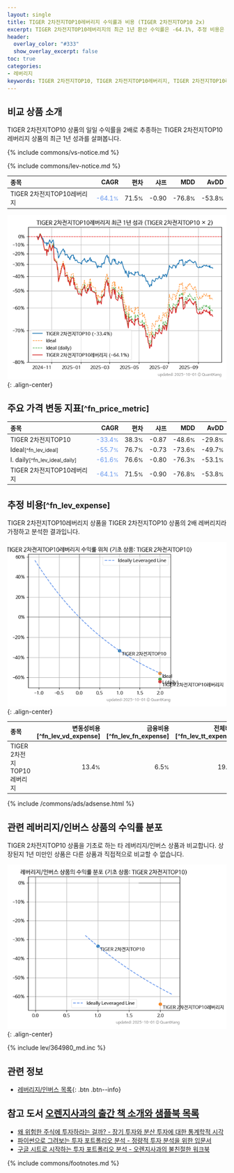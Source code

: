 ```yaml
---
layout: single
title: TIGER 2차전지TOP10레버리지 수익률과 비용 (TIGER 2차전지TOP10 2x)
excerpt: TIGER 2차전지TOP10레버리지의 최근 1년 환산 수익률은 -64.1%, 추정 비용은 19.0%입니다.
header:
  overlay_color: "#333"
  show_overlay_excerpt: false
toc: true
categories:
- 레버리지
keywords: TIGER 2차전지TOP10, TIGER 2차전지TOP10레버리지, TIGER 2차전지TOP10레버리지 TIGER 2차전지TOP10 비교, 412570, 364980, 412570 412570 비교
---
```


## 비교 상품 소개


TIGER 2차전지TOP10 상품의 일일 수익률을 2배로 추종하는 TIGER 2차전지TOP10레버리지 상품의 최근 1년 성과를 살펴봅니다.





{% include commons/vs-notice.md %}

{% include commons/lev-notice.md %}

| **종목** | **CAGR** | **편차** | **샤프** | **MDD** | **AvDD** |
| :------------ | ------: | -----------: | -------: | ------: | -------: |
| TIGER 2차전지TOP10레버리지 | <span style="color: cornflowerblue">-64.1<small>%</small></span> | 71.5<small>%</small> | -0.90 | -76.8<small>%</small> | -53.8<small>%</small> |

<!-- more -->


![TIGER 2차전지TOP10레버리지](/lev/images/412570.png){: .align-center}


## 주요 가격 변동 지표<small>[^fn_price_metric]</small>


| **종목** | **CAGR** | **편차** | **샤프** | **MDD** | **AvDD** |
| :------------ | ------: | -----------: | -------: | ------: | -------: |
| TIGER 2차전지TOP10 | <span style="color: cornflowerblue">-33.4<small>%</small></span> | 38.3<small>%</small> | -0.87 | -48.6<small>%</small> | -29.8<small>%</small> |
| Ideal<small>[^fn_lev_ideal]</small> | <span style="color: cornflowerblue">-55.7<small>%</small></span> | 76.7<small>%</small> | -0.73 | -73.6<small>%</small> | -49.7<small>%</small> |
| I. daily<small>[^fn_lev_ideal_daily]</small> | <span style="color: cornflowerblue">-61.6<small>%</small></span> | 76.6<small>%</small> | -0.80 | -76.3<small>%</small> | -53.1<small>%</small> |
| TIGER 2차전지TOP10레버리지 | <span style="color: cornflowerblue">-64.1<small>%</small></span> | 71.5<small>%</small> | -0.90 | -76.8<small>%</small> | -53.8<small>%</small> |


## 추정 비용<small>[^fn_lev_expense]</small><a id="expense"></a>

TIGER 2차전지TOP10레버리지 상품을 TIGER 2차전지TOP10 상품의 2배 레버리지라 가정하고 분석한 결과입니다.

![TIGER 2차전지TOP10레버리지](/lev/images/412570_ideal.png){: .align-center}

| **종목** | **변동성비용**[^fn_lev_vd_expense] | **금융비용**[^fn_lev_fn_expense] | **전체비용**[^fn_lev_tt_expense] |
| :------------ | ------: | -----------: | -------: |
| TIGER 2차전지TOP10레버리지 | 13.4<small>%</small> | 6.5<small>%</small> | 19.0<small>%</small> |

{% include /commons/ads/adsense.html %}



## 관련 레버리지/인버스 상품의 수익률 분포

TIGER 2차전지TOP10 상품을 기초로 하는 타 레버리지/인버스 상품과 비교합니다. 상장된지 1년 미만인 상품은 다른 상품과 직접적으로 비교할 수 없습니다.

![TIGER 2차전지TOP10](/lev/images/364980_ideal.png){: .align-center}

{% include lev/364980_md.inc %}


## 관련 정보

- [레버리지/인버스 목록](/lev/){: .btn .btn--info}


## 참고 도서 [오렌지사과의 출간 책 소개와 샘플북 목록](https://kongdori.tistory.com/691)

- [왜 위험한 주식에 투자하라는 걸까? - 장기 투자와 분산 투자에 대한 통계학적 시각](https://kongdori.tistory.com/421)
- [파이썬으로 그려보는 투자 포트폴리오 분석  - 정량적 투자 분석을 위한 입문서](https://kongdori.tistory.com/643)
- [구글 시트로 시작하는 투자 포트폴리오 분석 - 오렌지사과의 불친절한 워크북](https://kongdori.tistory.com/449)

{% include commons/footnotes.md %}